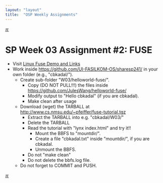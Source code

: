 ```yaml
---
layout: "layout"
title:  "OSP Weekly Assignments"
---
```


[&#x213C;](#idxXXX)<br id="idx000">

# SP Week 03 Assignment #2: FUSE

* Visit [Linux Fuse Demo and Links](https://doit.vlsm.org/050.html)
* Work inside <https://github.com/UI-FASILKOM-OS/sharesp241/> in your own folder (e.g., "cbkadal/").
  * Create sub-folder "W03/helloworld-fuse/".
    * Copy (DO NOT PULL!!!) the files inside <br><https://github.com/JulesWang/helloworld-fuse/>
    * Modify output to "Hello cbkadal" (if you are cbkadal).
    * Make clean after usage
  * Download (wget) the TARBALL at <br><http://www.cs.nmsu.edu/~pfeiffer/fuse-tutorial.tgz>
    * Extract the TARBALL into e.g. "cbkadal/W03/"
    * Delete the TARBALL
    * Read the tutorial with "lynx index.html" and try it!!
      * Mount the BBFS to "mountdir/".
      * Create a file "cbkadal.txt" inside "mountdir/", if you are cbkadal.
      * Unmount the BBFS.
    * Do not "make clean"
    * Do not delete the bbfs.log file.
  * Do not forget to COMMIT and PUSH.

[&#x213C;](#)<br id="idxXXX"><br>

